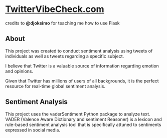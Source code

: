 # [TwitterVibeCheck.com](https://www.twittervibecheck.com)

credits to **@djoksimo** for teaching me how to use Flask

## About
This project was created to conduct sentiment analysis using tweets of individuals as well as tweets regarding a specific subject. 

I believe that Twitter is a valuable source of information regarding emotion and opinions.

Given that Twitter has millions of users of all backgrounds, it is the perfect resource for real-time global sentiment analysis.

## Sentiment Analysis
This project uses the vaderSentiment Python package to analyze text. VADER (Valence Aware Dictionary and sentiment Reasoner) is a lexicon and rule-based sentiment analysis tool that is specifically attuned to sentiments expressed in social media.
